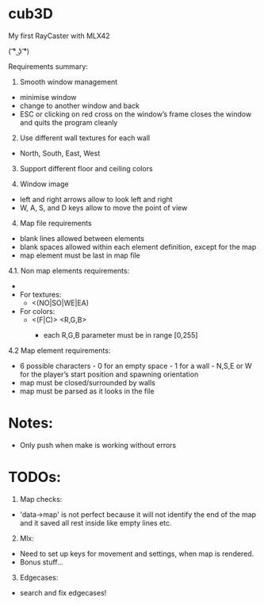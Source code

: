 # cub3D
My first RayCaster with MLX42

( ͡° ͜ʖ ͡°) 

Requirements summary:

1. Smooth window management
  - minimise window
  - change to another window and back
  - ESC or clicking on red cross on the window’s frame closes the window and quits the program cleanly

2. Use different wall textures for each wall
  - North, South, East, West

3. Support different floor and ceiling colors

4. Window image
  - left and right arrows allow to look left and right
  - W, A, S, and D keys allow to move the point of view

4. Map file requirements
  - blank lines allowed between elements
  - blank spaces allowed within each element definition, except for the map
  - map element must be last in map file

4.1. Non map elements requirements:
  - <type identifier> <any number of spaces> <definition>
  - For textures:
    - <(NO|SO|WE|EA) <any number of spaces> <texture filepath>
  - For colors:
    - <(F|C)> <any number of spaces> <R,G,B>
      - each R,G,B parameter must be in range [0,255]

4.2 Map element requirements:
  -  6 possible characters
    - 0 for an empty space
    - 1 for a wall
    - N,S,E or W for the player’s start position and spawning orientation
  - map must be closed/surrounded by walls
  - map must be parsed as it looks in the file

# Notes:

- Only push when make is working without errors

# TODOs:

1. Map checks:
- 'data->map' is not perfect because it will not identify the end of the map and it saved all rest inside like empty lines etc.

2. Mlx:
- Need to set up keys for movement and settings, when map is rendered.
- Bonus stuff...

3. Edgecases:
- search and fix edgecases!

